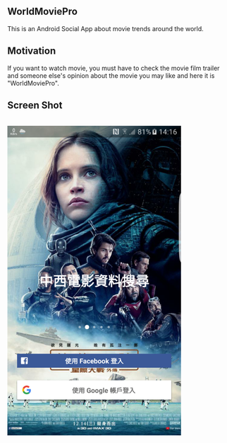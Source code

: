 ## WorldMoviePro

This is an Android Social App about movie trends around the world.

## Motivation

If you want to watch movie, you must have to check the movie film trailer and someone else's opinion about the movie you may like and here it is "WorldMoviePro". 

## Screen Shot

<br>
<img height="700" src="https://github.com/SIMPLYBOYS/WorldMoviesPro/blob/master/blog/Screenshot_20161229-141625.png">
<br>